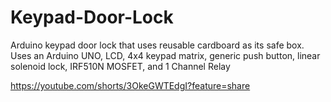 # Keypad-Door-Lock
Arduino keypad door lock that uses reusable cardboard as its safe box.
Uses an Arduino UNO, LCD, 4x4 keypad matrix, generic push button, linear solenoid lock, IRF510N MOSFET, and 1 Channel Relay 

https://youtube.com/shorts/3OkeGWTEdgI?feature=share
